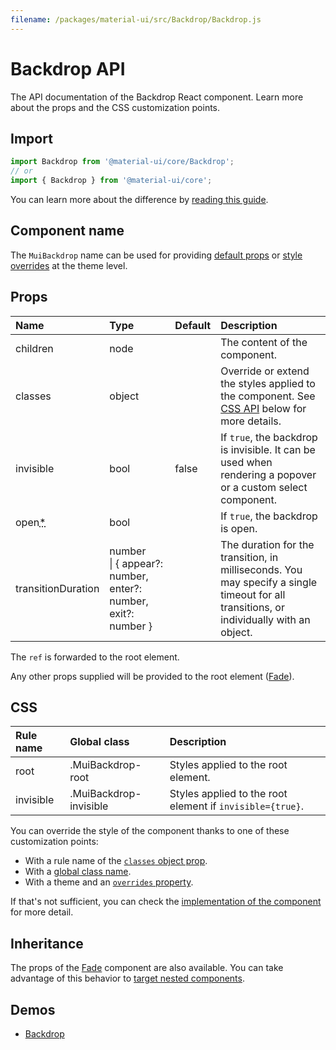 ```yaml
---
filename: /packages/material-ui/src/Backdrop/Backdrop.js
---
```


<!--- This documentation is automatically generated, do not try to edit it. -->

# Backdrop API

<p class="description">The API documentation of the Backdrop React component. Learn more about the props and the CSS customization points.</p>

## Import

```js
import Backdrop from '@material-ui/core/Backdrop';
// or
import { Backdrop } from '@material-ui/core';
```

You can learn more about the difference by [reading this guide](/guides/minimizing-bundle-size/).



## Component name

The `MuiBackdrop` name can be used for providing [default props](/customization/globals/#default-props) or [style overrides](/customization/globals/#css) at the theme level.

## Props

| Name | Type | Default | Description |
|:-----|:-----|:--------|:------------|
| <span class="prop-name">children</span> | <span class="prop-type">node</span> |  | The content of the component. |
| <span class="prop-name">classes</span> | <span class="prop-type">object</span> |  | Override or extend the styles applied to the component. See [CSS API](#css) below for more details. |
| <span class="prop-name">invisible</span> | <span class="prop-type">bool</span> | <span class="prop-default">false</span> | If `true`, the backdrop is invisible. It can be used when rendering a popover or a custom select component. |
| <span class="prop-name required">open<abbr title="required">*</abbr></span> | <span class="prop-type">bool</span> |  | If `true`, the backdrop is open. |
| <span class="prop-name">transitionDuration</span> | <span class="prop-type">number<br>&#124;&nbsp;{ appear?: number, enter?: number, exit?: number }</span> |  | The duration for the transition, in milliseconds. You may specify a single timeout for all transitions, or individually with an object. |

The `ref` is forwarded to the root element.

Any other props supplied will be provided to the root element ([Fade](/api/fade/)).

## CSS

| Rule name | Global class | Description |
|:-----|:-------------|:------------|
| <span class="prop-name">root</span> | <span class="prop-name">.MuiBackdrop-root</span> | Styles applied to the root element.
| <span class="prop-name">invisible</span> | <span class="prop-name">.MuiBackdrop-invisible</span> | Styles applied to the root element if `invisible={true}`.

You can override the style of the component thanks to one of these customization points:

- With a rule name of the [`classes` object prop](/customization/components/#overriding-styles-with-classes).
- With a [global class name](/customization/components/#overriding-styles-with-global-class-names).
- With a theme and an [`overrides` property](/customization/globals/#css).

If that's not sufficient, you can check the [implementation of the component](https://github.com/mui-org/material-ui/blob/master/packages/material-ui/src/Backdrop/Backdrop.js) for more detail.

## Inheritance

The props of the [Fade](/api/fade/) component are also available.
You can take advantage of this behavior to [target nested components](/guides/api/#spread).

## Demos

- [Backdrop](/components/backdrop/)

